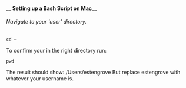 #### __ Setting up a Bash Script on Mac__

###### Navigate to your 'user' directory. 
```
cd ~
```
  To confirm your in the right directory run: 
```
pwd
```
  The result should show: /Users/estengrove
  But replace estengrove with whatever your username is.


